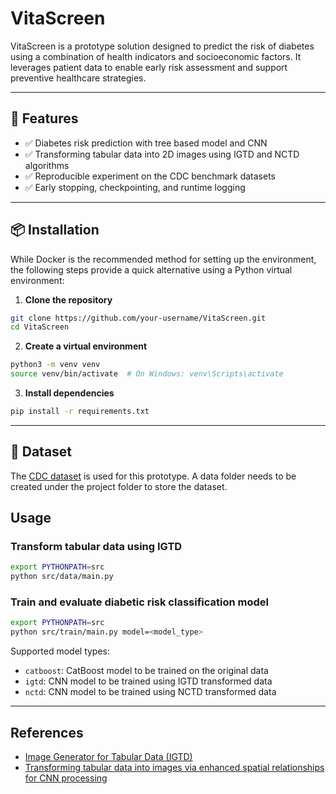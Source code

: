 # VitaScreen

VitaScreen is a prototype solution designed to predict the risk of diabetes using a combination of health indicators and socioeconomic factors. It leverages patient data to enable early risk assessment and support preventive healthcare strategies.

---

## 🚀 Features

- ✅ Diabetes risk prediction with tree based model and CNN
- ✅ Transforming tabular data into 2D images using IGTD and NCTD algorithms
- ✅ Reproducible experiment on the CDC benchmark datasets
- ✅ Early stopping, checkpointing, and runtime logging

---

## 📦 Installation

While Docker is the recommended method for setting up the environment, the following steps provide a quick alternative using a Python virtual environment:

1. **Clone the repository**
```bash
git clone https://github.com/your-username/VitaScreen.git
cd VitaScreen
```

2. **Create a virtual environment**
```bash
python3 -m venv venv
source venv/bin/activate  # On Windows: venv\Scripts\activate
```

3. **Install dependencies**
```bash
pip install -r requirements.txt
```

---

## 📂 Dataset

The [CDC dataset](https://archive.ics.uci.edu/dataset/891/cdc+diabetes+health+indicators) is used for this prototype. A data folder needs to be created under the project folder to store the dataset.

## Usage

### Transform tabular data using IGTD

```bash
export PYTHONPATH=src
python src/data/main.py
```

### Train and evaluate diabetic risk classification model

```bash
export PYTHONPATH=src
python src/train/main.py model=<model_type>
```

Supported model types:

* `catboost`: CatBoost model to be trained on the original data
* `igtd`: CNN model to be trained using IGTD transformed data
* `nctd`: CNN model to be trained using NCTD transformed data

---

## References
* [Image Generator for Tabular Data (IGTD)](https://github.com/zhuyitan/IGTD)
* [Transforming tabular data into images via enhanced spatial relationships for CNN processing](https://www.nature.com/articles/s41598-025-01568-0)
